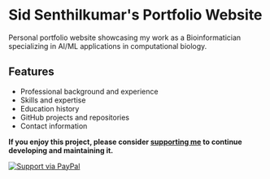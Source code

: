 # Sid Senthilkumar's Portfolio Website

Personal portfolio website showcasing my work as a Bioinformatician specializing in AI/ML applications in computational biology.

## Features
- Professional background and experience
- Skills and expertise
- Education history
- GitHub projects and repositories
- Contact information

**If you enjoy this project, please consider [supporting me](https://www.paypal.me/vinaysomawat) to continue developing and maintaining it.**

[![Support via PayPal](https://cdn.rawgit.com/twolfson/paypal-github-button/1.0.0/dist/button.svg)](https://www.paypal.me/vinaysomawat)